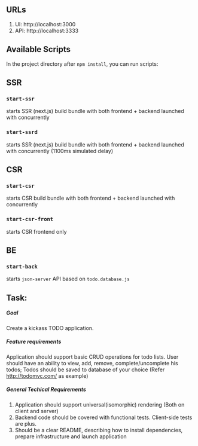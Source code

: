 ## URLs
1. UI: http://localhost:3000
2. API: http://localhost:3333

## Available Scripts
In the project directory after `npm install`, you can run scripts:

## SSR
### `start-ssr`
starts SSR (next.js) build bundle with both frontend + backend launched with concurrently

### `start-ssrd`
starts SSR (next.js) build bundle with both frontend + backend launched with concurrently (1100ms simulated delay)

## CSR
### `start-csr` 
starts CSR build bundle with both frontend + backend launched with concurrently

### `start-csr-front`
starts CSR frontend only

## BE
### `start-back` 
starts `json-server` API based on `todo.database.js`    

## Task:
##### Goal

Create a kickass TODO application.

##### Feature requirements

Application should support basic CRUD operations for todo lists.
User should have an ability to view, add, remove, complete/uncomplete his todos;
Todos should be saved to database of your choice
(Refer http://todomvc.com/ as example)

##### General Techical Requirements

1. Application should support universal(isomorphic) rendering (Both on client and server)
2. Backend code should be covered with functional tests. Client-side tests are plus.
3. Should be a clear README, describing how to install dependencies, prepare infrastructure and launch application
